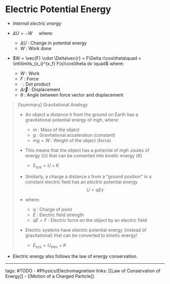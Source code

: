 # Electric Potential Energy
- *Internal electric energy*

- $\Delta U = -W\quad$ where:
	- $\Delta U$ : Change in potential energy
	- $W$ : Work done

- $W = \vec{F} \cdot \Delta\vec{r} = F\Delta r\cos\theta\quad = \int\limits_{x_i}^{x_f} F(x)\cos\theta dx \quad$ where:
	- $W$ : Work
	- $F$ : Force
	- $\cdot$ : Dot product
	- $\Delta\vec{r}$ : Displacement
	- $\theta$ : Angle between force vector and displacement

> [!summary] Gravitational Analogy
> - An object a distance $h$ from the ground on Earth has a gravitational potential energy of $mgh$, where:
>
> 	- $m$ : Mass of the object
> 	- $g$ : Gravitational acceleration (constant)
> 	- $mg = W$ : Weight of the object (force)
>
> - This means that the object has a potiental of $mgh$ Joules of energy ($U$) that can be converted into kinetic energy ($K$)
> 	- $E_\text{sys} = U + K$
> 
> - Similarly, a charge a distance $s$ from a "ground position" in a constant electric field has an *electric* potential energy
> $$U = qEs$$
> - where:
> 	- $q$ : Charge of point
> 	- $E$ : Electric field strength
> 	- $qE = F$ : Electric force on the object by an electric field
> 
> - Electric systems have electric potential energy (instead of gravitational) that can be converted to kinetic energy!
> 	- $E_\text{sys} = U_\text{elec} + K$

- Electric energy also follows the law of energy conservation.

---
tags: #TODO - #Physics/Electromagnetism 
links: [[Law of Conservation of Energy]] - [[Motion of a Charged Particle]]